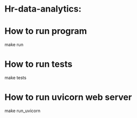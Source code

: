 # Hr-data-analytics:

# How to run program
make run

# How to run tests
make tests

# How to run uvicorn web server
make run_uvicorn
